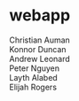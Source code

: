 # webapp
Christian Auman
<br>Konnor Duncan
<br>Andrew Leonard
<br>Peter Nguyen
<br>Layth Alabed
<br>Elijah Rogers
